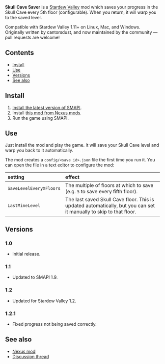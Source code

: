 ﻿**Skull Cave Saver** is a [Stardew Valley](http://stardewvalley.net/) mod which saves your progress
in the Skull Cave every 5th floor (configurable). When you return, it will warp you to the saved
level.

Compatible with Stardew Valley 1.11+ on Linux, Mac, and Windows. Originally written by cantorsdust,
and now maintained by the community — pull requests are welcome!

## Contents
* [Install](#install)
* [Use](#use)
* [Versions](#versions)
* [See also](#see-also)

## Install
1. [Install the latest version of SMAPI](http://canimod.com/for-players/install-smapi).
2. Install [this mod from Nexus mods](http://www.nexusmods.com/stardewvalley/mods/175).
3. Run the game using SMAPI.

## Use
Just install the mod and play the game. It will save your Skull Cave level and warp you back to it
automatically.

The mod creates a `config/<save id>.json` file the first time you run it. You can open the file in a text
editor to configure the mod:

setting | effect
:------ | :-----
`SaveLevelEveryXFloors` | The multiple of floors at which to save (e.g. `5` to save every fifth floor).
`LastMineLevel` | The last saved Skull Cave floor. This is updated automatically, but you can set it manually to skip to that floor.

## Versions
### 1.0
* Initial release.

### 1.1
* Updated to SMAPI 1.9.

### 1.2
* Updated for Stardew Valley 1.2.

### 1.2.1
* Fixed progress not being saved correctly.

## See also
* [Nexus mod](http://www.nexusmods.com/stardewvalley/mods/175)
* [Discussion thread](http://community.playstarbound.com/threads/smapi-skullcavesaver.111429/)
